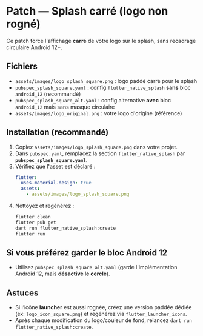 # Patch — Splash carré (logo non rogné)

Ce patch force l'affichage **carré** de votre logo sur le splash, sans recadrage circulaire Android 12+.

## Fichiers
- `assets/images/logo_splash_square.png` : logo paddé carré pour le splash
- `pubspec_splash_square.yaml` : config `flutter_native_splash` **sans** bloc `android_12` (recommandé)
- `pubspec_splash_square_alt.yaml` : config alternative **avec** bloc `android_12` mais sans masque circulaire
- `assets/images/logo_original.png` : votre logo d'origine (référence)

## Installation (recommandé)
1. Copiez `assets/images/logo_splash_square.png` dans votre projet.
2. Dans `pubspec.yaml`, remplacez la section `flutter_native_splash` par **`pubspec_splash_square.yaml`**.
3. Vérifiez que l'asset est déclaré :
   ```yaml
   flutter:
     uses-material-design: true
     assets:
       - assets/images/logo_splash_square.png
   ```
4. Nettoyez et regénérez :
   ```bash
   flutter clean
   flutter pub get
   dart run flutter_native_splash:create
   flutter run
   ```

## Si vous préférez garder le bloc Android 12
- Utilisez `pubspec_splash_square_alt.yaml` (garde l'implémentation Android 12, mais **désactive le cercle**).

## Astuces
- Si l’icône **launcher** est aussi rognée, créez une version paddée dédiée (ex: `logo_icon_square.png`) et regénérez via `flutter_launcher_icons`.
- Après chaque modification du logo/couleur de fond, relancez `dart run flutter_native_splash:create`.

